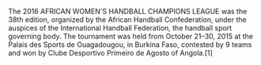 The 2016 AFRICAN WOMEN'S HANDBALL CHAMPIONS LEAGUE was the 38th edition, organized by the African Handball Confederation, under the auspices of the International Handball Federation, the handball sport governing body. The tournament was held from October 21–30, 2015 at the Palais des Sports de Ouagadougou, in Burkina Faso, contested by 9 teams and won by Clube Desportivo Primeiro de Agosto of Angola.[1]
